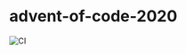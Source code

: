 # advent-of-code-2020

![CI](https://github.com/tekiflo/advent-of-code-2020/workflows/Continuous%20Integration/badge.svg)
